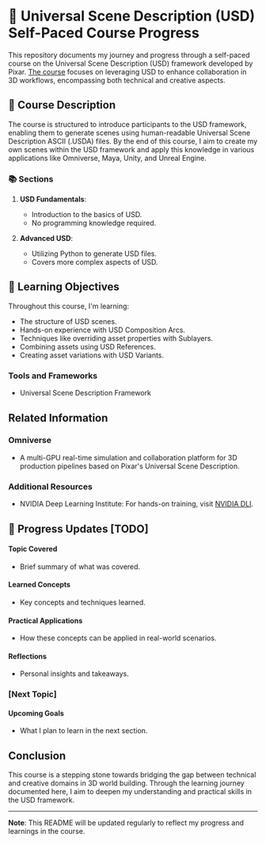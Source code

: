 # 🌟 Universal Scene Description (USD) Self-Paced Course Progress

This repository documents my journey and progress through a self-paced course on the Universal Scene Description (USD) framework developed by Pixar. 
[The course](https://learn.next.courses.nvidia.com/courses/course-v1:DLI+S-FX-02+V1/course/#block-v1:DLI+S-FX-02+V1+type@chapter+block@258ba24018854cbfb9f7ff5e04b7d6f8) focuses on leveraging USD to enhance collaboration in 3D workflows, encompassing both technical and creative aspects.

## 📖 Course Description

The course is structured to introduce participants to the USD framework, enabling them to generate scenes using human-readable Universal Scene Description ASCII (.USDA) files. 
By the end of this course, I aim to create my own scenes within the USD framework and apply this knowledge in various applications like Omniverse, Maya, Unity, and Unreal Engine.

### 📚 Sections

1. **USD Fundamentals**: 
    - Introduction to the basics of USD.
    - No programming knowledge required.

2. **Advanced USD**: 
    - Utilizing Python to generate USD files.
    - Covers more complex aspects of USD.

## 🎯 Learning Objectives

Throughout this course, I'm learning:

- The structure of USD scenes.
- Hands-on experience with USD Composition Arcs.
- Techniques like overriding asset properties with Sublayers.
- Combining assets using USD References.
- Creating asset variations with USD Variants.


### Tools and Frameworks

- Universal Scene Description Framework

## Related Information

### Omniverse

- A multi-GPU real-time simulation and collaboration platform for 3D production pipelines based on Pixar's Universal Scene Description.

### Additional Resources

- NVIDIA Deep Learning Institute: For hands-on training, visit [NVIDIA DLI](www.nvidia.com/dli).

## 🚀 Progress Updates [TODO]

#### Topic Covered

- Brief summary of what was covered.

#### Learned Concepts

- Key concepts and techniques learned.

#### Practical Applications

- How these concepts can be applied in real-world scenarios.

#### Reflections

- Personal insights and takeaways.

### [Next Topic]

#### Upcoming Goals

- What I plan to learn in the next section.

## Conclusion

This course is a stepping stone towards bridging the gap between technical and creative domains in 3D world building. Through the learning journey documented here, I aim to deepen my understanding and practical skills in the USD framework.

---
**Note**: This README will be updated regularly to reflect my progress and learnings in the course.
